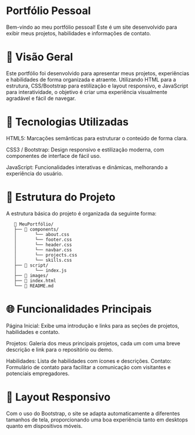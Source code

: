 # Portfólio Pessoal
 Bem-vindo ao meu portfólio pessoal! Este é um site desenvolvido para exibir meus projetos, habilidades e informações de contato.

 
# 📑 Visão Geral
  Este portfólio foi desenvolvido para apresentar meus projetos, experiências e habilidades de forma organizada e atraente. Utilizando HTML para a estrutura, CSS/Bootstrap para estilização e layout responsivo, e JavaScript para interatividade, o objetivo é criar uma experiência visualmente agradável e fácil de navegar.


# 🎨 Tecnologias Utilizadas
   HTML5: Marcações semânticas para estruturar o conteúdo de forma clara.
   
   CSS3 / Bootstrap: Design responsivo e estilização moderna, com componentes de interface de fácil uso.
   
   JavaScript: Funcionalidades interativas e dinâmicas, melhorando a experiência do usuário.


# 📂 Estrutura do Projeto
  A estrutura básica do projeto é organizada da seguinte forma:
  
       📁 MeuPortfólio/
       ├── 📁 components/
       │       └── about.css
       │       └── footer.css
       │       └── header.css
       │       └── navbar.css
       │       └── projects.css
       │       └── skills.css
       ├── 📁 script/
       │       └── index.js
       ├── 📁 images/
       ├── 📄 index.html
       └── 📄 README.md

 
# 🌐 Funcionalidades Principais
   Página Inicial: Exibe uma introdução e links para as seções de projetos, habilidades e contato.
   
   Projetos: Galeria dos meus principais projetos, cada um com uma breve descrição e link para o repositório ou demo.
   
   Habilidades: Lista de habilidades com ícones e descrições.
   Contato: Formulário de contato para facilitar a comunicação com visitantes e potenciais empregadores.
 

# 📱 Layout Responsivo
  Com o uso do Bootstrap, o site se adapta automaticamente a diferentes tamanhos de tela, proporcionando uma boa experiência tanto em desktops quanto em dispositivos móveis.
